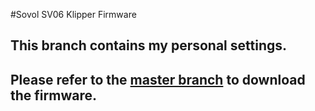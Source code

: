 #Sovol SV06 Klipper Firmware
## This branch contains my personal settings.
## Please refer to the [master branch](https://github.com/bassamanator/Sovol-SV06-firmware/tree/master) to download the firmware.